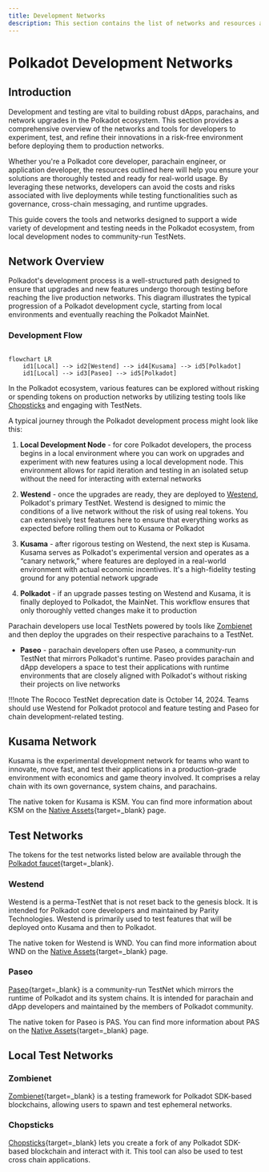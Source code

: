 ```yaml
---
title: Development Networks
description: This section contains the list of networks and resources available for testing purposes for developers in the Polkadot ecosystem. 
---
```


# Polkadot Development Networks

## Introduction

Development and testing are vital to building robust dApps, parachains, and network upgrades in the Polkadot ecosystem. This section provides a comprehensive overview of the networks and tools for developers to experiment, test, and refine their innovations in a risk-free environment before deploying them to production networks. 

Whether you're a Polkadot core developer, parachain engineer, or application developer, the resources outlined here will help you ensure your solutions are thoroughly tested and ready for real-world usage. By leveraging these networks, developers can avoid the costs and risks associated with live deployments while testing functionalities such as governance, cross-chain messaging, and runtime upgrades.

This guide covers the tools and networks designed to support a wide variety of development and testing needs in the Polkadot ecosystem, from local development nodes to community-run TestNets.

## Network Overview

Polkadot's development process is a well-structured path designed to ensure that upgrades and new features undergo thorough testing before reaching the live production networks. This diagram illustrates the typical progression of a Polkadot development cycle, starting from local environments and eventually reaching the Polkadot MainNet. 

### Development Flow

``` mermaid

flowchart LR
    id1[Local] --> id2[Westend] --> id4[Kusama] --> id5[Polkadot]  
    id1[Local] --> id3[Paseo] --> id5[Polkadot] 
```

In the Polkadot ecosystem, various features can be explored without risking or spending tokens on production networks by utilizing testing tools like [Chopsticks](#chopsticks) and engaging with TestNets. 

A typical journey through the Polkadot development process might look like this:

1. **Local Development Node** - for core Polkadot developers, the process begins in a local environment where you can work on upgrades and experiment with new features using a local development node. This environment allows for rapid iteration and testing in an isolated setup without the need for interacting with external networks

2. **Westend** - once the upgrades are ready, they are deployed to [Westend](#westend), Polkadot's primary TestNet. Westend is designed to mimic the conditions of a live network without the risk of using real tokens. You can extensively test features here to ensure that everything works as expected before rolling them out to Kusama or Polkadot

3. **Kusama** - after rigorous testing on Westend, the next step is Kusama. Kusama serves as Polkadot's experimental version and operates as a “canary network,” where features are deployed in a real-world environment with actual economic incentives. It's a high-fidelity testing ground for any potential network upgrade

4. **Polkadot** - if an upgrade passes testing on Westend and Kusama, it is finally deployed to Polkadot, the MainNet. This workflow ensures that only thoroughly vetted changes make it to production

Parachain developers use local TestNets powered by tools like [Zombienet](#zombienet) and then deploy the upgrades on their respective parachains to a TestNet.

- **Paseo** - parachain developers often use Paseo, a community-run TestNet that mirrors Polkadot's runtime. Paseo provides parachain and dApp developers a space to test their applications with runtime environments that are closely aligned with Polkadot's without risking their projects on live networks

!!!note
    The Rococo TestNet deprecation date is October 14, 2024. Teams should use Westend for Polkadot protocol and feature testing and Paseo for chain development-related testing.

## Kusama Network

Kusama is the experimental development network for teams who want to innovate, move fast, and test their applications in a production-grade environment with economics and game theory involved. It comprises a relay chain with its own governance, system chains, and parachains.

The native token for Kusama is KSM. You can find more information about KSM on the [Native Assets](https://wiki.polkadot.network/docs/learn-DOT#kusama){target=\_blank} page.

## Test Networks

The tokens for the test networks listed below are available through the [Polkadot faucet](https://faucet.polkadot.io/){target=\_blank}.

### Westend

Westend is a perma-TestNet that is not reset back to the genesis block. It is intended for Polkadot core developers and maintained by Parity Technologies. Westend is primarily used to test features that will be deployed onto Kusama and then to Polkadot. 

The native token for Westend is WND. You can find more information about WND on the [Native Assets](https://wiki.polkadot.network/docs/learn-DOT#getting-tokens-on-the-westend-testnet){target=\_blank} page.

### Paseo

[Paseo](https://github.com/paseo-network){target=\_blank} is a community-run TestNet which mirrors the runtime of Polkadot and its system chains. It is intended for parachain and dApp developers and maintained by the members of 
Polkadot community.

The native token for Paseo is PAS. You can find more information about PAS on the [Native Assets](https://wiki.polkadot.network/docs/learn-DOT#getting-tokens-on-the-paseo-testnet){target=\_blank} page.

## Local Test Networks

### Zombienet

[Zombienet](https://github.com/paritytech/zombienet){target=\_blank} is a testing framework for Polkadot SDK-based blockchains, allowing users to spawn and test ephemeral networks. 

### Chopsticks

[Chopsticks](https://github.com/AcalaNetwork/chopsticks){target=\_blank} lets you create a fork of any Polkadot SDK-based blockchain and interact with it. This tool can also be used to test cross chain applications.
